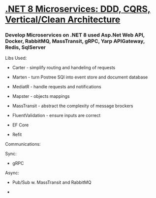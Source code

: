# [.NET 8 Microservices: DDD, CQRS, Vertical/Clean Architecture](https://www.udemy.com/course/microservices-architecture-and-implementation-on-dotnet/)

### Develop Microservices on .NET 8 used Asp.Net Web API, Docker, RabbitMQ, MassTransit, gRPC, Yarp APIGateway, Redis, SqlServer

Libs Used:

- Carter - simplify routing and handeling of requests

- Marten - turn Postree SQl into event store and document database

- MediatR - handle requests and notifications

- Mapster - objects mappings

- MassTransit - abstract the complexity of message brockers

- FluentValidation - ensure inputs are correct 

- EF Core

- Refit 

Communications:

Sync:

- gRPC

Async: 

- Pub/Sub w. MassTransit and RabbitMQ

- 
